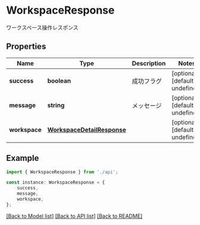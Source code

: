 # WorkspaceResponse

ワークスペース操作レスポンス

## Properties

Name | Type | Description | Notes
------------ | ------------- | ------------- | -------------
**success** | **boolean** | 成功フラグ | [optional] [default to undefined]
**message** | **string** | メッセージ | [optional] [default to undefined]
**workspace** | [**WorkspaceDetailResponse**](WorkspaceDetailResponse.md) |  | [optional] [default to undefined]

## Example

```typescript
import { WorkspaceResponse } from './api';

const instance: WorkspaceResponse = {
    success,
    message,
    workspace,
};
```

[[Back to Model list]](../README.md#documentation-for-models) [[Back to API list]](../README.md#documentation-for-api-endpoints) [[Back to README]](../README.md)
